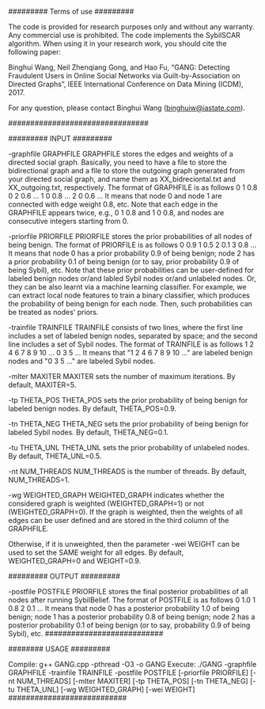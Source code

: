 ######### Terms of use #########

The code is provided for research purposes only and without any warranty. Any commercial use is prohibited. The code implements the SybilSCAR algorithm. When using it in your research work, you should cite the following paper:

Binghui Wang, Neil Zhenqiang Gong, and Hao Fu, “GANG: Detecting Fraudulent Users in Online Social Networks via Guilt-by-Association on Directed Graphs”, IEEE International Conference on Data Mining (ICDM), 2017.

For any question, please contact Binghui Wang (binghuiw@iastate.com).

################################

######### INPUT #########

-graphfile GRAPHFILE 
GRAPHFILE stores the edges and weights of a directed social graph. Basically, you need to have a file to store the bidirectional graph and a file to store the outgoing graph generated from your directed social graph, and name them as XX_bidreciontal.txt and XX_outgoing.txt, respectively. 
The format of GRAPHFILE is as follows 0 1 0.8 0 2 0.6 ... 1 0 0.8 ... 2 0 0.6 ... It means that node 0 and node 1 are connected with edge weight 0.8, etc. Note that each edge in the GRAPHFILE appears twice, e.g., 0 1 0.8 and 1 0 0.8, and nodes are consecutive integers starting from 0.

-priorfile PRIORFILE 
PRIORFILE stores the prior probabilities of all nodes of being benign. The format of PRIORFILE is as follows 0 0.9 1 0.5 2 0.1 3 0.8 ...
It means that node 0 has a prior probability 0.9 of being benign; node 2 has a prior probability 0.1 of being benign (or to say, prior probability 0.9 of being Sybil), etc. Note that these prior probabilities can be user-defined for labeled benign nodes or/and labled Sybil nodes or/and unlabeled nodes. Or, they can be also learnt via a machine learning classifier. For example, we can extract local node features to train a binary classifier, which produces the probability of being benign for each node. Then, such probabilities can be treated as nodes' priors.

-trainfile TRAINFILE 
TRAINFILE consists of two lines, where the first line includes a set of labeled benign nodes, separated by space; and the second line includes a set of Sybil nodes. The format of TRAINFILE is as follows 1 2 4 6 7 8 9 10 ... 0 3 5 ... It means that "1 2 4 6 7 8 9 10 ..." are labeled benign nodes and "0 3 5 ..." are labeled Sybil nodes.

-mIter MAXITER 
MAXITER sets the number of maximum iterations. By default, MAXITER=5.

-tp THETA_POS 
THETA_POS sets the prior probability of being benign for labeled benign nodes. By default, THETA_POS=0.9.

-tn THETA_NEG 
THETA_NEG sets the prior probability of being benign for labeled Sybil nodes. By default, THETA_NEG=0.1.

-tu THETA_UNL 
THETA_UNL sets the prior probability of unlabeled nodes. By default, THETA_UNL=0.5.

-nt NUM_THREADS 
NUM_THREADS is the number of threads. By default, NUM_THREADS=1.

-wg WEIGHTED_GRAPH 
WEIGHTED_GRAPH indicates whether the considered graph is weighted (WEIGHTED_GRAPH=1) or not (WEIGHTED_GRAPH=0). If the graph is weighted, then the weights of all edges can be user defined and are stored in the third column of the GRAPHFILE.

Otherwise, if it is unweighted, then the parameter -wei WEIGHT can be used to set the SAME weight for all edges. By default, WEIGHTED_GRAPH=0 and WEIGHT=0.9.

######### OUTPUT #########

-postfile POSTFILE 
PRIORFILE stores the final posterior probabilities of all nodes after running SybilBelief. The format of POSTFILE is as follows 0 1.0 1 0.8 2 0.1 ...
It means that node 0 has a posterior probability 1.0 of being benign; node 1 has a posterior probability 0.8 of being benign; node 2 has a posterior probability 0.1 of being benign (or to say, probability 0.9 of being Sybil), etc. ###########################

######## USAGE #########

Compile: g++ GANG.cpp -pthread -O3 -o GANG 
Execute: ./GANG -graphfile GRAPHFILE -trainfile TRAINFILE -postfile POSTFILE [-priorfile PRIORFILE] [-nt NUM_THREADS] [-mIter MAXITER] [-tp THETA_POS] [-tn THETA_NEG] [-tu THETA_UNL] [-wg WEIGHTED_GRAPH] [-wei WEIGHT]
###########################

